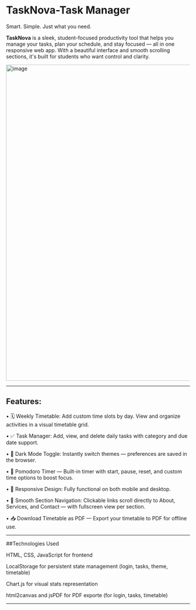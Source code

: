 # TaskNova-Task Manager
Smart. Simple. Just what you need.

**TaskNova** is a sleek, student-focused productivity tool that helps you manage your tasks, plan your schedule, and stay focused — all in one responsive web app. With a beautiful interface and smooth scrolling sections, it's built for students who want control and clarity.

<img width="1920" height="863" alt="image" src="https://github.com/user-attachments/assets/d0416403-25b6-4e42-87df-4c81f11bce42" />


---

## Features:

• 🗓️ Weekly Timetable: Add custom time slots by day. View and organize activities in a visual timetable grid.

• ✅ Task Manager: Add, view, and delete daily tasks with category and due date support.

• 🌙 Dark Mode Toggle: Instantly switch themes — preferences are saved in the browser.

•  🍅 Pomodoro Timer — Built-in timer with start, pause, reset, and custom time options to boost focus.

• 📱 Responsive Design: Fully functional on both mobile and desktop.

• 🧭 Smooth Section Navigation: Clickable links scroll directly to About, Services, and Contact — with fullscreen view per section.

• 📥 Download Timetable as PDF — Export your timetable to PDF for offline use.

---

##Technologies Used

HTML, CSS, JavaScript for frontend

LocalStorage for persistent state management (login, tasks, theme, timetable)

Chart.js for visual stats representation

html2canvas and jsPDF for PDF exporte (for login, tasks, timetable)  

---
